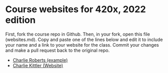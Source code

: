 # Course websites for 420x, 2022 edition
First, fork the course repo in Github. Then, in your fork, open this file (websites.md). Copy and paste one of the lines below and edit it to include your name and a link to your website for the class. Commit your changes and make a pull request back to the original repo.

- [Charlie Roberts (example)](https://charlie-roberts.com)
- [Charlie Kittler (Website)](https://pricey-polyester-a64.notion.site/Graphical-Simulation-Of-Physical-Systems-9787129bc45543eeb6f9ee120e2904d9)
